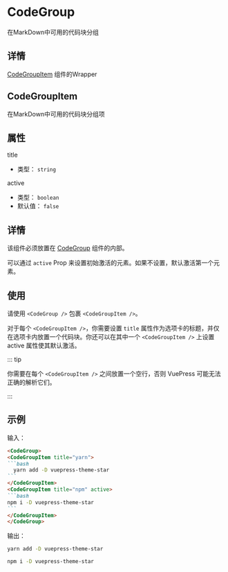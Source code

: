 # CodeGroup

在MarkDown中可用的代码块分组

## 详情

[CodeGroupItem](components.md#codegroupitem) 组件的Wrapper

## CodeGroupItem
在MarkDown中可用的代码块分组项

## 属性
title <Badge text="必填" type="danger" />
- 类型： `string`

active
- 类型： `boolean`
- 默认值： `false`

## 详情

该组件必须放置在 [CodeGroup](#codegroup) 组件的内部。

可以通过 `active` Prop 来设置初始激活的元素。如果不设置，默认激活第一个元素。

## 使用
请使用 `<CodeGroup />` 包裹 `<CodeGroupItem />`。

对于每个 `<CodeGroupItem />`，你需要设置 `title` 属性作为选项卡的标题，并仅在选项卡内放置一个代码块。你还可以在其中一个 `<CodeGroupItem />` 上设置 active 属性使其默认激活。

::: tip

你需要在每个 `<CodeGroupItem />` 之间放置一个空行，否则 VuePress 可能无法正确的解析它们。

:::

## 示例

输入：

````markdown
<CodeGroup>
<CodeGroupItem title="yarn">
```bash
  yarn add -D vuepress-theme-star
```
</CodeGroupItem>
<CodeGroupItem title="npm" active>
```bash
npm i -D vuepress-theme-star
```
</CodeGroupItem>
</CodeGroup>
````

输出：

<CodeGroup>
  <CodeGroupItem title="yarn">

```bash
yarn add -D vuepress-theme-star
```
  </CodeGroupItem>

  <CodeGroupItem title="npm" active>

```bash
npm i -D vuepress-theme-star
```
  </CodeGroupItem>
</CodeGroup>
